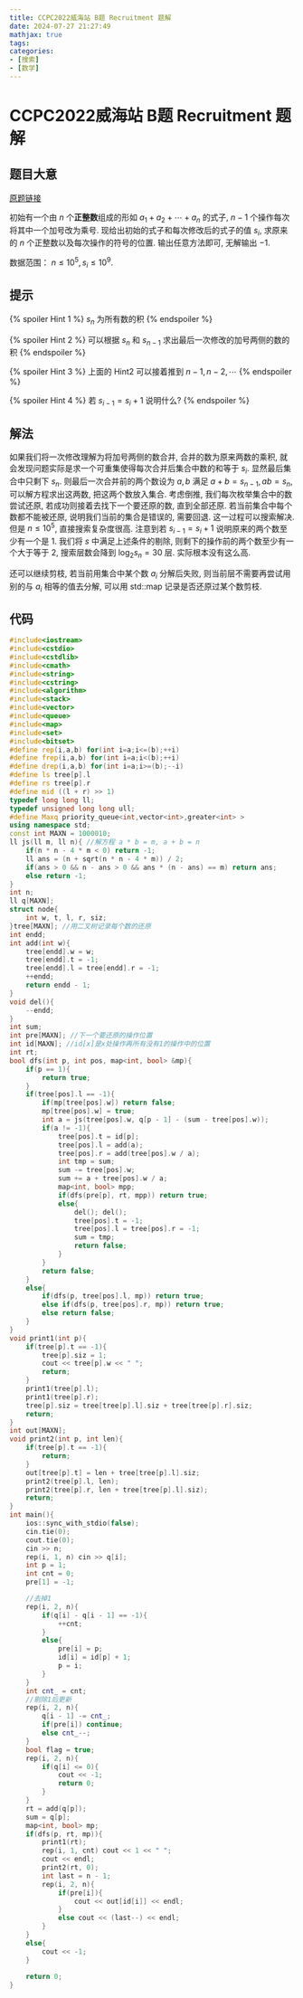 ```yaml
---
title: CCPC2022威海站 B题 Recruitment 题解
date: 2024-07-27 21:27:49
mathjax: true
tags:
categories: 
- [搜索]
- [数学]
---
```

# CCPC2022威海站 B题 Recruitment 题解

## 题目大意

[原题链接](https://codeforces.com/gym/104023/problem/B)

初始有一个由 $n$ 个**正整数**组成的形如 $a_1 + a_2 + \cdots + a_n$ 的式子, $n - 1$ 个操作每次将其中一个加号改为乘号. 现给出初始的式子和每次修改后的式子的值 $s_i$, 求原来的 $n$ 个正整数以及每次操作的符号的位置. 输出任意方法即可, 无解输出 $-1$.

数据范围： $n\leq10^5, s_i \leq 10^9$.

## 提示

{% spoiler Hint 1 %}
$s_n$ 为所有数的积
{% endspoiler %}

{% spoiler Hint 2 %}
可以根据 $s_n$ 和 $s_{n - 1}$ 求出最后一次修改的加号两侧的数的积
{% endspoiler %}

{% spoiler Hint 3 %}
上面的 Hint2 可以接着推到 $n - 1, n - 2, \cdots$
{% endspoiler %}

{% spoiler Hint 4 %}
若 $s_{i - 1} = s_i + 1$ 说明什么?
{% endspoiler %}

## 解法

如果我们将一次修改理解为将加号两侧的数合并, 合并的数为原来两数的乘积, 就会发现问题实际是求一个可重集使得每次合并后集合中数的和等于 $s_i$. 显然最后集合中只剩下 $s_n$. 则最后一次合并前的两个数设为 $a,b$ 满足 $a + b = s_{n - 1}, ab = s_n$, 可以解方程求出这两数, 把这两个数放入集合. 考虑倒推, 我们每次枚举集合中的数尝试还原, 若成功则接着去找下一个要还原的数, 直到全部还原. 若当前集合中每个数都不能被还原, 说明我们当前的集合是错误的, 需要回退. 这一过程可以搜索解决. 但是 $n \leq 10^5$, 直接搜索复杂度很高. 注意到若 $s_{i - 1} = s_i + 1$ 说明原来的两个数至少有一个是 $1$. 我们将 $s$ 中满足上述条件的剔除, 则剩下的操作前的两个数至少有一个大于等于 $2$, 搜索层数会降到 $\log_2{s_n} = 30$ 层. 实际根本没有这么高.

还可以继续剪枝, 若当前用集合中某个数 $a_i$ 分解后失败, 则当前层不需要再尝试用别的与 $a_i$ 相等的值去分解, 可以用 std::map 记录是否还原过某个数剪枝.

## 代码

```cpp
#include<iostream>
#include<cstdio>
#include<cstdlib>
#include<cmath>
#include<string>
#include<cstring>
#include<algorithm>
#include<stack>
#include<vector>
#include<queue>
#include<map>
#include<set>
#include<bitset>
#define rep(i,a,b) for(int i=a;i<=(b);++i)
#define frep(i,a,b) for(int i=a;i<(b);++i)
#define drep(i,a,b) for(int i=a;i>=(b);--i)
#define ls tree[p].l
#define rs tree[p].r
#define mid ((l + r) >> 1)
typedef long long ll;
typedef unsigned long long ull;
#define Maxq priority_queue<int,vector<int>,greater<int> >
using namespace std;
const int MAXN = 1000010;
ll js(ll m, ll n){ //解方程 a * b = m, a + b = n
	if(n * n - 4 * m < 0) return -1;
	ll ans = (n + sqrt(n * n - 4 * m)) / 2;
	if(ans > 0 && n - ans > 0 && ans * (n - ans) == m) return ans;
	else return -1;
}
int n;
ll q[MAXN];
struct node{
	int w, t, l, r, siz;
}tree[MAXN]; //用二叉树记录每个数的还原
int endd;
int add(int w){
	tree[endd].w = w;
	tree[endd].t = -1;
	tree[endd].l = tree[endd].r = -1;
	++endd;
	return endd - 1;
}
void del(){
	--endd;
}
int sum;
int pre[MAXN]; //下一个要还原的操作位置
int id[MAXN]; //id[x]是x处操作再所有没有1的操作中的位置
int rt;
bool dfs(int p, int pos, map<int, bool> &mp){
	if(p == 1){
		return true;
	}
	if(tree[pos].l == -1){
		if(mp[tree[pos].w]) return false;
		mp[tree[pos].w] = true;
		int a = js(tree[pos].w, q[p - 1] - (sum - tree[pos].w));
		if(a != -1){
			tree[pos].t = id[p];
			tree[pos].l = add(a);
			tree[pos].r = add(tree[pos].w / a);
			int tmp = sum;
			sum -= tree[pos].w;
			sum += a + tree[pos].w / a;
			map<int, bool> mpp;
			if(dfs(pre[p], rt, mpp)) return true;
			else{
				del(); del();
				tree[pos].t = -1;
				tree[pos].l = tree[pos].r = -1;
				sum = tmp;
				return false;
			}
		}
		return false;
	}
	else{
		if(dfs(p, tree[pos].l, mp)) return true;
		else if(dfs(p, tree[pos].r, mp)) return true;
		else return false;
	}
}
void print1(int p){
	if(tree[p].t == -1){
		tree[p].siz = 1;
		cout << tree[p].w << " ";
		return;
	}
	print1(tree[p].l);
	print1(tree[p].r);
	tree[p].siz = tree[tree[p].l].siz + tree[tree[p].r].siz;
	return;
}
int out[MAXN];
void print2(int p, int len){
	if(tree[p].t == -1){
		return;
	}
	out[tree[p].t] = len + tree[tree[p].l].siz;
	print2(tree[p].l, len);
	print2(tree[p].r, len + tree[tree[p].l].siz);
	return;
}
int main(){
	ios::sync_with_stdio(false);
	cin.tie(0);
	cout.tie(0);
	cin >> n;
	rep(i, 1, n) cin >> q[i];
	int p = 1;
	int cnt = 0;
	pre[1] = -1;

    //去掉1
	rep(i, 2, n){
		if(q[i] - q[i - 1] == -1){
			++cnt;
		}
		else{
			pre[i] = p;
			id[i] = id[p] + 1;
			p = i;
		}
	}
	int cnt_ = cnt;
    //剔除1后更新
	rep(i, 2, n){
		q[i - 1] -= cnt_;
		if(pre[i]) continue;
		else cnt_--;
	}
	bool flag = true;
	rep(i, 2, n){
		if(q[i] <= 0){
			cout << -1;
			return 0;
		}
	}
	rt = add(q[p]);
	sum = q[p];
	map<int, bool> mp;
	if(dfs(p, rt, mp)){
		print1(rt);
		rep(i, 1, cnt) cout << 1 << " ";
		cout << endl;
		print2(rt, 0);
		int last = n - 1;
		rep(i, 2, n){
			if(pre[i]){
				cout << out[id[i]] << endl;
			}
			else cout << (last--) << endl;
		}
	}
	else{
		cout << -1;
	}
	
    return 0;
}
```